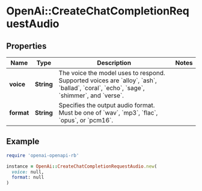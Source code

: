 # OpenAi::CreateChatCompletionRequestAudio

## Properties

| Name | Type | Description | Notes |
| ---- | ---- | ----------- | ----- |
| **voice** | **String** | The voice the model uses to respond. Supported voices are &#x60;alloy&#x60;, &#x60;ash&#x60;, &#x60;ballad&#x60;, &#x60;coral&#x60;, &#x60;echo&#x60;, &#x60;sage&#x60;, &#x60;shimmer&#x60;, and &#x60;verse&#x60;.  |  |
| **format** | **String** | Specifies the output audio format. Must be one of &#x60;wav&#x60;, &#x60;mp3&#x60;, &#x60;flac&#x60;, &#x60;opus&#x60;, or &#x60;pcm16&#x60;.  |  |

## Example

```ruby
require 'openai-openapi-rb'

instance = OpenAi::CreateChatCompletionRequestAudio.new(
  voice: null,
  format: null
)
```


